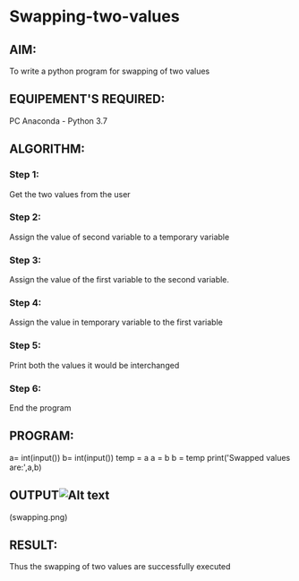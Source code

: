 # Swapping-two-values
## AIM:
To write a python program for swapping of two values
## EQUIPEMENT'S REQUIRED: 
PC
Anaconda - Python 3.7
## ALGORITHM: 
### Step 1:
Get the two values from the user
### Step 2: 
Assign the value of second variable to a temporary variable 
### Step 3: 
Assign the value of the first variable to the second variable.
### Step 4:  
Assign the value in temporary variable to the first variable
### Step 5: 
Print both the values it would be interchanged
### Step 6: 
End the program
## PROGRAM:
a= int(input())
b= int(input())
temp = a
a = b
b = temp
print('Swapped values are:',a,b)

## OUTPUT![Alt text](https://file%2B.vscode-resource.vscode-cdn.net/c%3A/Users/SEC/python/Swapping-two-values/swapping.png?version%3D1672138177529)
(swapping.png)

## RESULT:
Thus the swapping of two values are successfully executed




